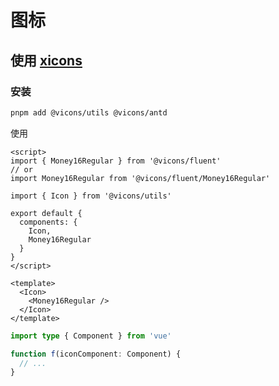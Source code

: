 # 图标

## 使用 [xicons](https://www.xicons.org/#/zh-CN)

### 安装

```sh
pnpm add @vicons/utils @vicons/antd
```

使用

```vue
<script>
import { Money16Regular } from '@vicons/fluent'
// or
import Money16Regular from '@vicons/fluent/Money16Regular'

import { Icon } from '@vicons/utils'

export default {
  components: {
    Icon,
    Money16Regular
  }
}
</script>

<template>
  <Icon>
    <Money16Regular />
  </Icon>
</template>
```

```ts
import type { Component } from 'vue'

function f(iconComponent: Component) {
  // ...
}
```
